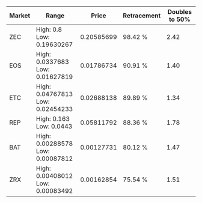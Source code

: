 | Market | Range | Price| Retracement | Doubles to 50% |
| --- | --- | --- | --- | --- |
| ZEC | High: 0.8<br />Low: 0.19630267 | 0.20585699 | 98.42 % | 2.42 |
| EOS | High: 0.0337683<br />Low: 0.01627819 | 0.01786734 | 90.91 % | 1.40 |
| ETC | High: 0.04767813<br />Low: 0.02454233 | 0.02688138 | 89.89 % | 1.34 |
| REP | High: 0.163<br />Low: 0.0443 | 0.05811792 | 88.36 % | 1.78 |
| BAT | High: 0.00288578<br />Low: 0.00087812 | 0.00127731 | 80.12 % | 1.47 |
| ZRX | High: 0.00408012<br />Low: 0.00083492 | 0.00162854 | 75.54 % | 1.51 |
